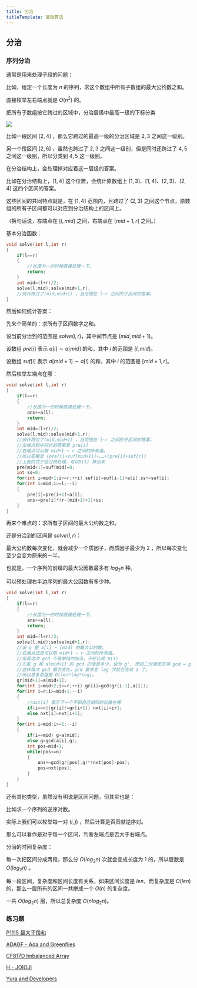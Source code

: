 ```yaml
---
title: 分治
titleTemplate: 基础算法
---
```


## 分治

### 序列分治

通常是用来处理子段的问题：

比如，给定一个长度为 $n$ 的序列，求这个数组中所有子数组的最大公约数之和。

直接枚举左右端点就是 $O(n^2)$ 的。

把所有子数组按它跨过的区域中，分治层级中最高一级的下标分类

![](https://s2.loli.net/2023/06/28/lO7R82b9PFwkoQs.png)

比如一段区间 $[2,4]$ ，那么它跨过的最高一级的分治区域是 $2,3$ 之间这一级别。

另一个段区间 $[2,6]$ ，虽然也跨过了 $2,3$ 之间这一级别，但是同时还跨过了 $4,5$ 之间这一级别，所以分类到 $4,5$ 这一级别。

在分治结构上，会处理掉对应着这一层级的答案。

比如在分治结构上，$[1,4]$ 这个位置，会统计原数组上 $[1,3]、[1,4]、[2,3]、[2,4]$ 这四个区间的答案。

这些区间的共同特点就是，在 $[1,4]$ 范围内，且跨过了 $(2,3)$ 之间这个节点，原数组的所有子区间都可以对应到分治结构上的区间上。

（换句话说，左端点在 $[l,mid]$ 之间，右端点在 $[mid+1,r]$ 之间。）

基本分治函数：

```cpp
void solve(int l,int r)
{
	if(l==r)
	{
		//长度为一的时候直接处理一下。
		return;
	}
	int mid=(l+r)/2;
	solve(l,mid);solve(mid+1,r);
    //统计跨过了(mid,mid+1) ，且范围在 l~r 之间的子区间的答案。
}
```

然后如何统计答案：

先来个简单的：求所有子区间数字之和。

设当前分治到的范围是 $solve(l,r)$，其中间节点是 $(mid,mid+1)$。

设数组 $pre[i]$ 表示 $a[i]\sim a[mid]$ 的和，其中 $i$ 的范围是 $[l,mid]$。

设数组 $suf[i]$ 表示 $a[mid+1]\sim a[i]$ 的和，其中 $i$ 的范围是 $[mid+1,r]$。

然后枚举左端点在哪：

```cpp
void solve(int l,int r)
{
	if(l==r)
	{
		//长度为一的时候直接处理一下。
        ans+=a[l];
		return;
	}
	int mid=(l+r)/2;
	solve(l,mid);solve(mid+1,r);
    //统计跨过了(mid,mid+1) ，且范围在 l~r 之间的子区间的答案。
    //左端点到中间点的答案是 pre[i]
    //右端点可以取 mid+1 ~ r 之间的所有值。
    //所以答案是 (pre[i]+suf[mid+1])+……+(pre[i]+suf[r])
    //上面的式子经过预处理，可以O(1) 算出来
    pre[mid+1]=suf[mid]=0;
    int ss=0;
    for(int i=mid+1;i<=r;++i) suf[i]=suf[i-1]+a[i],ss+=suf[i];
    for(int i=mid;i>=l;--i)
    {
        pre[i]=pre[i+1]+a[i];
        ans+=pre[i]*(r-(mid+1)+1)+ss;
    }
}
```

再来个难点的：求所有子区间的最大公约数之和。

还是分治到的区间是 $solve(l,r)$：

最大公约数每次变化，就会减少一个质因子，而质因子最少为 $2$ ，所以每次变化至少会变为原来的一半。

也就是，一个序列的前缀的最大公因数最多有 $log_2n$ 种。

可以预处理右半边序列的最大公因数有多少种。

```cpp
void solve(int l,int r)
{
	if(l==r)
	{
		//长度为一的时候直接处理一下。
        ans+=a[l];
		return;
	}
	int mid=(l+r)/2;
	solve(l,mid);solve(mid+1,r);
    //设 g 是 a[i] ~ [mid] 的最大公约数。
    //右端点还是可以取 mid+1 ~ r 之间的所有值。
    //但是这次 gcd 不是单纯的加法，不好化成 O(1)
    //先取 g 和 a[mid+1] 的 gcd 的值是多少，设为 g', 然后二分满足区间 gcd = g' 的最靠右的位置在哪。
    //这样每次 gcd 都会变化，gcd 最多变 log 次就会变成 1 了。
    //所以总复杂度是 O(len*log*log)。
    gr[mid+1]=a[mid+1];
    for(int i=mid+2;i<=r;++i) gr[i]=gcd(gr[i-1],a[i]);
    for(int i=r;i>=mid+1;--i)
    {
        //nxt[i] 表示下一个不和自己相同的位置在哪
        if(i==r||gr[i]!=gr[i+1]) nxt[i]=i+1;
        else nxt[i]=nxt[i+1];
    }
    for(int i=mid;i>=1;--i)
    {
        if(i==mid) g=a[mid];
        else g=gcd(a[i],g);
        int pos=mid+1;
        while(pos<=n)
        {
            ans+=gcd(gr[pos],g)*(nxt[pos]-pos);
            pos=nxt[pos];
        }
    }
}
```

还有其他类型，虽然没有明说是区间问题，但其实也是：

比如求一个序列的逆序对数。

实际上我们可以枚举每一对 $(i,j)$ ，然后计算是否贡献逆序对。

那么可以看作是对于每一个区间，判断左端点是否大于右端点。

分治的时间复杂度：

每一次把区间分成两段，那么分 $O(log_2n)$ 次就会变成长度为 $1$ 的，所以层数是 $O(log_2n)$ 。

每一段区间，复杂度和区间长度有关系，如果区间长度是 $len$，而复杂度是 $O(len)$ 的，那么一层所有的区间一共拼成一个 $O(n)$
的复杂度。

一共 $O(log_2n)$ 层，所以总复杂度 $O(nlog_2n)$。

### 练习题

[P1115 最大子段和  ](https://www.luogu.com.cn/problem/P1115)

[ADAGF - Ada and Greenflies  ](https://www.luogu.com.cn/problem/SP32079)

[CF817D Imbalanced Array  ](https://www.luogu.com.cn/problem/CF817D)

[H - JOIOJI](https://atcoder.jp/contests/joisc2014/tasks/joisc2014_h)

[Yura and Developers  ](https://www.luogu.com.cn/problem/CF549F)